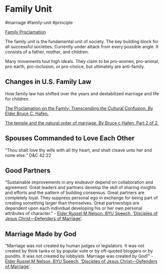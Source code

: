 # Family Unit
#marriage
#family-unit
#principle 

[Family Proclamation](https://www.churchofjesuschrist.org/study/scriptures/the-family-a-proclamation-to-the-world/the-family-a-proclamation-to-the-world?lang=eng)

The family unit is the fundamental unit of society. The key building block for all successful societies. Currently under attack from every possible angle. It consists of a father, mother, and children.

Many movements tout high ideals. They claim to be pro-women, pro-animal, pro-earth, pro-inclusion, or pro-choice, but ultimately are anti-family. 

## Changes in U.S. Family Law 

How family law has shifted over the years and destabilized marriage and life for children. 

[The Proclamation on the Family: Transcending the Cultural Confusion. By Elder Bruce C. Hafen.](https://www.churchofjesuschrist.org/study/ensign/2015/08/the-proclamation-on-the-family-transcending-the-cultural-confusion?lang=eng)

[The temple and the natural order of marriage. By Bruce c Hafen. Part 2 of 2.](https://www.churchofjesuschrist.org/study/ensign/2015/09/the-temple-and-the-natural-order-of-marriage?lang=eng)

## Spouses Commanded to Love Each Other
“Thou shalt love thy wife with all thy heart, and shalt cleave unto her and none else.“ D&C 42:22

## Good Partners
“Sustainable improvements in any endeavor depend on collaboration and agreement. Great leaders and partners develop the skill of sharing insights and efforts and the pattern of building consensus. Great partners are completely loyal. They suppress personal ego in exchange for being part of creating something larger than themselves. Great partnerships are dependent upon each individual developing his or her own personal attributes of character.” - [Elder Russel M Nelson. BYU Speech, ‘Disciples of Jesus Christ—Defenders of Marriage’](https://speeches.byu.edu/talks/russell-m-nelson/disciples-jesus-christ-defenders-of-marriage/).

## Marriage Made by God
“Marriage was not created by human judges or legislators. It was not created by think tanks or by popular vote or by oft-quoted bloggers or by pundits. It was not created by lobbyists. Marriage was created by God!” - [Elder Russel M Nelson. BYU Speech, ‘Disciples of Jesus Christ—Defenders of Marriage’](https://speeches.byu.edu/talks/russell-m-nelson/disciples-jesus-christ-defenders-of-marriage/).


